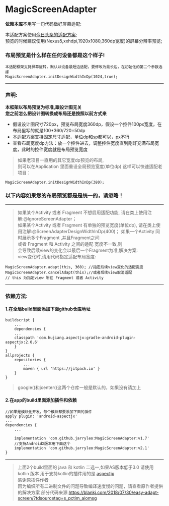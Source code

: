 # MagicScreenAdapter
**依赖本库**不用写一句代码做好屏幕适配:

本适配方案使用[今日头条的适配方案](https://mp.weixin.qq.com/s/d9QCoBP6kV9VSWvVldVVwA);     
预览的时候建议使用(Nexus5,xxhdpi,1920x1080,360dp宽度)的屏幕分辨率预览; 

### 布局预览是什么样在任何设备都是这个样子!       

```
本适配框架支持屏幕旋转，默认以设备最短边适配，要修改为最长边，在初始化的第二个参数选择     
MagicScreenAdapter.initDesignWidthInDp(1024,true); 
```
***

### 声明:
**本框架以布局预览为标准,跟设计图无关**        
**您之前怎么把设计图转换成布局还是按照以前方式来**          
- 假设设计图尺寸720px，预览布局宽度360dp，假设一个控件100px宽度，在布局里写的就是100*360/720=50dp           
- 本适配方案支持固定尺寸适配，单位dp和sp都可以，px不行     
- 查看布局宽度dp方法：放一个控件进去，调整控件宽度直到刚好充满布局宽度，此时的控件宽度就是布局预览宽度


> 如果老项目一直用的其它宽度dp预览的布局,      
> 则可以在Application 里面重设全局预览宽度(单位dp)
> 这样可以快速适配老项目：
```
MagicScreenAdapter.initDesignWidthInDp(380);
```

### 以下内容如果您的布局预览都是是统一的，请忽略！
***
> 如果某个Activity 或者 Fragment 不想启用适配功能,
> 请在类上使用注解:@IgnoreScreenAdapter；   
> 如果某个Activity 或者 Fragment 有单独的预览宽度(单位dp),
> 请在类上使用注解:@ScreenAdapterDesignWidthInDp(400)；
> 如果一个Activity 同时展示多个Fragment ,并且Fragment之间    
> 或者 Fragment 和 Activity 之间的适配 宽度不一致,则      
> 会导致后续view的变化会以最后一个Fragment为准,解决方案:     
> view变化时,请用代码指定适配布局宽度: 

```
MagicScreenAdapter.adapt(this, 360); //指定后续view变化的适配宽度
MagicScreenAdapter.cancelAdapt(this);//或者后续view取消适配
// this 为指定view 所在 Fragment 或者 Activity
```
***
### 依赖方法:

#### 1.在全局build里面添加下面github仓库地址
```
buildscript {
    ...
    dependencies {
	...
	classpath 'com.hujiang.aspectjx:gradle-android-plugin-aspectjx:2.0.6'
    }
}
allprojects {
	repositories {
		...
		maven { url 'https://jitpack.io' }
	}
}
```
> google()和jcenter()这两个仓库一般是默认的，如果没有请加上   

#### 2.在app的build里面添加插件和依赖
```
//如果是模块化开发，每个模块都要添加下面的插件
apply plugin: 'android-aspectjx'  
...
dependencies {
	...
	
	implementation 'com.github.jarryleo:MagicScreenAdapter:v1.7'
	//支持AndroidX版本用下面这个
	implementation 'com.github.jarryleo:MagicScreenAdapter:v2.1'
}
```
***
> 上面2个build里面的 java 和 kotlin 二选一,如果AS版本低于3.0 请使用kotlin 版本
> 用于支持kotlin的插件用的是 [aspectjx](https://github.com/HujiangTechnology/gradle_plugin_android_aspectjx)   
> 感谢原插件作者    
> 因为编织所有二进制文件的问题导致编译速度慢的问题，请查看原作者提供的解决方案
> 部分代码来源:https://blankj.com/2018/07/30/easy-adapt-screen/?tdsourcetag=s_pctim_aiomsg
